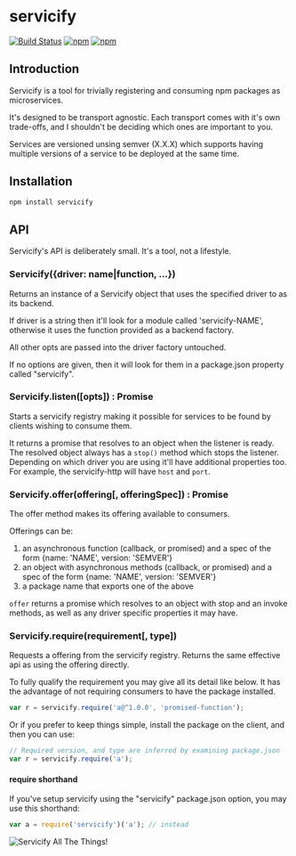 # servicify

[![Build Status](https://travis-ci.org/allain/servicify.svg)](https://travis-ci.org/allain/servicify)
[![npm](https://img.shields.io/npm/v/servicify.svg)]()
[![npm](https://img.shields.io/npm/l/servicify.svg)]()

## Introduction

Servicify is a tool for trivially registering and consuming npm packages as microservices.

It's designed to be transport agnostic. Each transport comes with it's own trade-offs, and I shouldn't be deciding which ones are important to you.

Services are versioned unsing semver (X.X.X) which supports having multiple versions of a service to be deployed at the same time.

## Installation

```bash
npm install servicify
```

## API

Servicify's API is deliberately small. It's a tool, not a lifestyle.

### Servicify({driver: name|function, ...})

Returns an instance of a Servicify object that uses the specified driver to as its backend.

If driver is a string then it'll look for a module called 'servicify-NAME', otherwise it uses the function provided as a backend factory.

All other opts are passed into the driver factory untouched.

If no options are given, then it will look for them in a package.json property called "servicify". 

### Servicify.listen([opts]) : Promise

Starts a servicify registry making it possible for services to be found by clients wishing to consume them.
 
It returns a promise that resolves to an object when the listener is ready. The resolved object always has a `stop()` method which stops the listener. Depending on which driver you are using it'll have additional properties too. For example, the servicify-http will have `host` and `port`.

### Servicify.offer(offering[, offeringSpec]) : Promise

The offer method makes its offering available to consumers.

Offerings can be:

1. an asynchronous function (callback, or promised) and a spec of the form {name: 'NAME', version: 'SEMVER'}
2. an object with asynchronous methods (callback, or promised) and a spec of the form {name: 'NAME', version: 'SEMVER'}
3. a package name that exports one of the above

`offer` returns a promise which resolves to an object with stop and an invoke methods, as well as any driver specific properties it may have.

### Servicify.require(requirement[, type])

Requests a offering from the servicify registry. Returns the same effective api as using the offering directly.

To fully qualify the requirement you may give all its detail like below. It has the advantage of not requiring consumers to have the package installed.

```js
var r = servicify.require('a@^1.0.0', 'promised-function');
```

Or if you prefer to keep things simple, install the package on the client, and then you can use:

```js
// Required version, and type are inferred by examining package.json
var r = servicify.require('a');
```

#### require shorthand

If you've setup servicify using the "servicify" package.json option, you may use this shorthand:

```js
var a = require('servicify')('a'); // instead
```

![Servicify All The Things!](https://docs.google.com/uc?id=0B66puqNhVuXQWUVQX3NkQU1EdWs&export=download)
